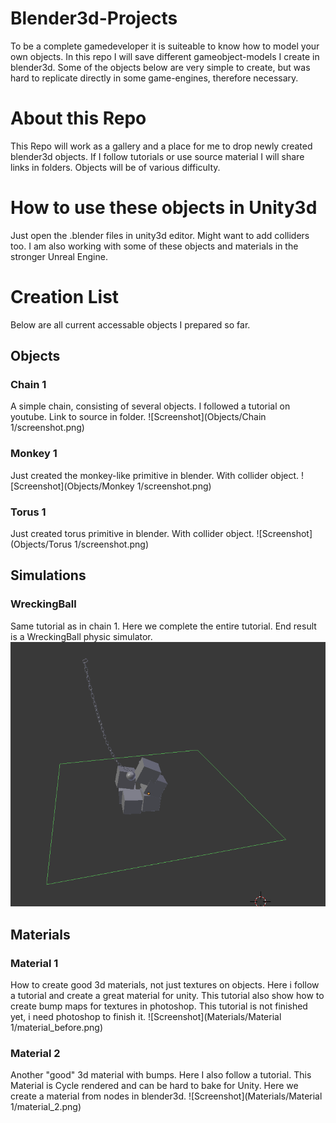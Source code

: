# Blender3d-Projects

To be a complete gamedeveloper it is suiteable to know how to model your own objects.
In this repo I will save different gameobject-models I create in blender3d.
Some of the objects below are very simple to create, but was hard to replicate
directly in some game-engines, therefore necessary.

# About this Repo
This Repo will work as a gallery and a place for me to drop newly created blender3d objects.
If I follow tutorials or use source material I will share links in folders.
Objects will be of various difficulty.

# How to use these objects in Unity3d
Just open the .blender files in unity3d editor. Might want to add colliders too.
I am also working with some of these objects and materials in the stronger Unreal Engine.

# Creation List
Below are all current accessable objects I prepared so far.

## Objects
### Chain 1
A simple chain, consisting of several objects.
I followed a tutorial on youtube.
Link to source in folder.
![Screenshot](Objects/Chain 1/screenshot.png)

### Monkey 1
Just created the monkey-like primitive in blender.
With collider object.
![Screenshot](Objects/Monkey 1/screenshot.png)

### Torus 1
Just created torus primitive in blender.
With collider object.
![Screenshot](Objects/Torus 1/screenshot.png)

## Simulations
### WreckingBall
Same tutorial as in chain 1. Here we complete the entire tutorial.
End result is a WreckingBall physic simulator.
![Screenshot](Simulations/WreckingBall/screenshot.png)


## Materials
### Material 1
How to create good 3d materials, not just textures on objects.
Here i follow a tutorial and create a great material for unity.
This tutorial also show how to create bump maps for textures in photoshop.
This tutorial is not finished yet, i need photoshop to finish it.
![Screenshot](Materials/Material 1/material_before.png)

### Material 2
Another "good" 3d material with bumps. Here I also follow a tutorial.
This Material is Cycle rendered and can be hard to bake for Unity.
Here we create a material from nodes in blender3d.
![Screenshot](Materials/Material 1/material_2.png)
